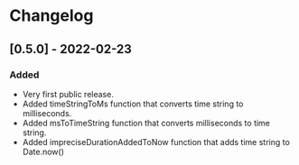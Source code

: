 # Changelog

## [0.5.0] - 2022-02-23

### Added
- Very first public release.
- Added timeStringToMs function that converts time string to milliseconds.
- Added msToTimeString function that converts milliseconds to time string.
- Added impreciseDurationAddedToNow function that adds time string to Date.now()
